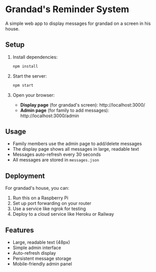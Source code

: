 # Grandad's Reminder System

A simple web app to display messages for grandad on a screen in his house.

## Setup

1. Install dependencies:
   ```bash
   npm install
   ```

2. Start the server:
   ```bash
   npm start
   ```

3. Open your browser:
   - **Display page** (for grandad's screen): http://localhost:3000/
   - **Admin page** (for family to add messages): http://localhost:3000/admin

## Usage

- Family members use the admin page to add/delete messages
- The display page shows all messages in large, readable text
- Messages auto-refresh every 30 seconds
- All messages are stored in `messages.json`

## Deployment

For grandad's house, you can:
1. Run this on a Raspberry Pi
2. Set up port forwarding on your router
3. Use a service like ngrok for testing
4. Deploy to a cloud service like Heroku or Railway

## Features

- Large, readable text (48px)
- Simple admin interface
- Auto-refresh display
- Persistent message storage
- Mobile-friendly admin panel